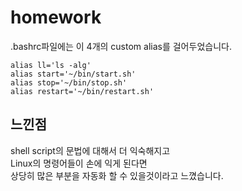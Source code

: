 # homework

.bashrc파일에는 이 4개의 custom alias를 걸어두었습니다.
```
alias ll='ls -alg'  
alias start='~/bin/start.sh'  
alias stop='~/bin/stop.sh'  
alias restart='~/bin/restart.sh'
```
## 느낀점

shell script의 문법에 대해서 더 익숙해지고  
Linux의 명령어들이 손에 익게 된다면  
상당히 많은 부분을 자동화 할 수 있을것이라고 느꼈습니다.
